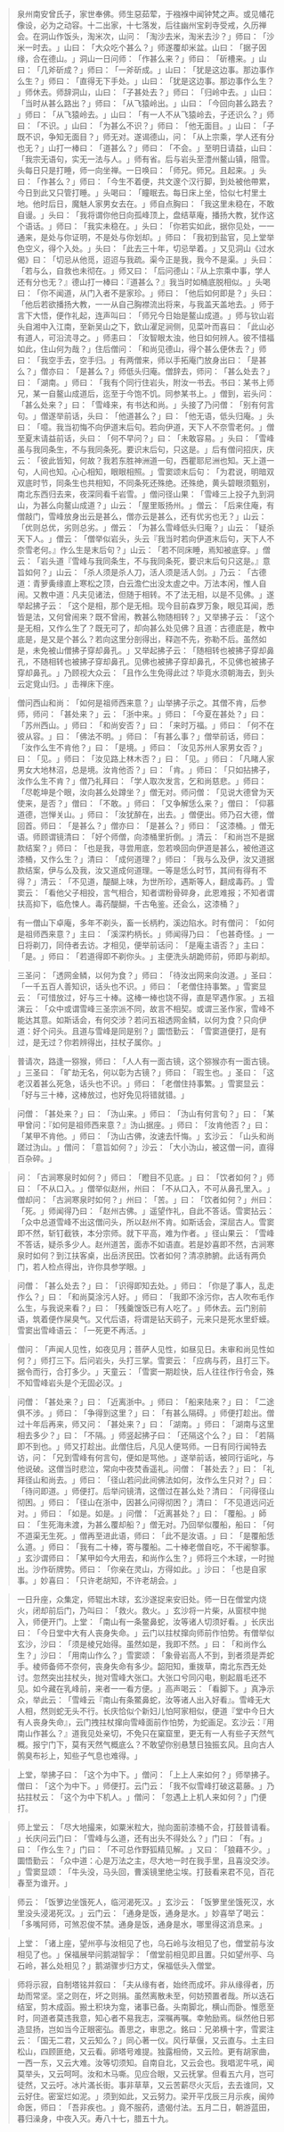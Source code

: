 > 泉州南安曾氏子，家世奉佛。师生惡茹荤，于襁褓中闻钟梵之声。或见幡花像设，必为之动容。十二出家，十七落发，后往幽州宝刹寺受戒，久历禅会。在洞山作饭头，淘米次，山问：​「淘沙去米，淘米去沙？​」师曰：​「沙米一时去。​」山曰：​「大众吃个甚么？​」师遂覆却米盆。山曰：​「据子因缘，合在德山。​」洞山一日问师：​「作甚么来？​」师曰：​「斫槽来。​」山曰：​「几斧斫成？​」师曰：​「一斧斫成。​」山曰：​「犹是这边事。那边事作么生？​」师曰：​「直得无下手处。​」山曰：​「犹是这边事。那边事作么生？​」师休去。师辞洞山，山曰：​「子甚处去？​」师曰：​「归岭中去。​」山曰：​「当时从甚么路出？​」师曰：​「从飞猿岭出。​」山曰：​「今回向甚么路去？​」师曰：​「从飞猿岭去。​」山曰：​「有一人不从飞猿岭去，子还识么？​」师曰：​「不识。​」山曰：​「为甚么不识？​」师曰：​「他无面目。​」山曰：​「子既不识，争知无面目？​」师无对。遂谒德山，问：​「从上宗乘，学人还有分也无？​」山打一棒曰：​「道甚么？​」师曰：​「不会。​」至明日请益，山曰：​「我宗无语句，实无一法与人。​」师有省。后与岩头至澧州鳌山镇，阻雪。头每日只是打睡，师一向坐禅。一日唤曰：​「师兄。师兄。且起来。​」头曰：​「作甚么？​」师曰：​「今生不着便，共文邃个汉行脚，到处被他帶累，今日到此又只管打睡。​」头喝曰：​「瞳眠去。每日床上坐，恰似七村里土地。他时后日，魔魅人家男女去在。​」师自点胸曰：​「我这里未稳在，不敢自谩。​」头曰：​「我将谓你他日向孤峰顶上，盘结草庵，播扬大教，犹作这个语话。​」师曰：​「我实未稳在。​」头曰：​「你若实如此，据你见处，一一通来，是处与你证明，不是处与你划却。​」师曰：​「我初到盐官，见上堂举色空义，得个入处。​」头曰：​「此去三十年，切忌举着。​」又见洞山《过水偈》曰：​「切忌从他觅，迢迢与我疏。渠今正是我，我今不是渠。​」头曰：​「若与么，自救也未彻在。​」师又曰：​「后问德山：『从上宗乘中事，学人还有分也无？』德山打一棒曰：『道甚么？』我当时如桶底脱相似。​」头喝曰：​「你不闻道，从门入者不是家珍。​」师曰：​「他后如何即是？​」头曰：​「他后若欲播扬大教，一一从自己胸襟流出将来，与我盖天盖地去。​」师于言下大悟，便作礼起，连声叫曰：​「师兄今日始是鳌山成道。​」师与钦山岩头自湘中入江南，至新吴山之下，欽山濯足涧侧，见菜叶而喜曰：​「此山必有道人，可沿流寻之。​」师恚曰：​「汝智眼太浊，他日如何辨人。彼不惜福如此，住山何为哉？​」住后僧问：​「和尚见德山，得个甚么便休去？​」师曰：​「我空手去，空手归。​」有两僧来，师以手拓庵门放身出曰：​「是甚么？​」僧亦曰：​「是甚么？​」师低头归庵。僧辞去，师问：​「甚么处去？​」曰：​「湖南。​」师曰：​「我有个同行住岩头，附汝一书去。书曰：某书上师兄，某一自鳌山成道后，迄至于今饱不饥。同参某书上。​」僧到，岩头问：​「甚么处来？​」曰：​「雪峰来，有书达和尚。​」头接了乃问僧：​「别有何言句。​」僧遂举前话，头曰：​「他道甚么？​」曰：​「他无语，低头归庵。​」头曰：​「噫。我当初悔不向伊道末后句。若向伊道，天下人不奈雪老何。​」僧至夏末请益前话，头曰：​「何不早问？​」曰：​「未敢容易。​」头曰：​「雪峰虽与我同条生，不与我同条死。要识末后句，只这是。​」后有僧问招庆，庆云：​「彼此皆知，何故？我若东胜神洲道一句，西瞿耶尼洲也知。天上道一句，人间也知。心心相知，眼眼相照。​」雪窦颂末后句：​「为君说，明暗双双底时节，同条生也共相知，不同条死还殊绝。还殊绝，黄头碧眼须甄别，南北东西归去来，夜深同看千岩雪。​」僧问径山果：​「雪峰三上投子九到洞山，为甚么向鳌山成道？​」山云：​「屋里贩扬州。​」僧云：​「后来住庵，有僧敲门，雪峰放身出云是甚么，僧亦云是甚么，还有优劣也无？​」山云：​「优则总优，劣则总劣。​」僧云：​「为甚么雪峰低头归庵？​」山云：​「疑杀天下人。​」僧云：​「僧举似岩头，头云『我当时若向伊道末后句，天下人不奈雪老何。』作么生是末后句？​」山云：​「若不同床睡，焉知被底穿。​」僧云：​「岩头道『雪峰与我同条生，不与我同条死，要识末后句只这是。』意旨如何？​」山云：​「杀人须是杀人刀，活人须是活人剑。​」乃云：​「古德道：青萝夤缘直上寒松之顶，白云澹伫出没太虗之中。万法本闲，惟人自闹。又教中道：凡夫见诸法，但随于相转。不了法无相，以是不见佛。​」遂举起拂子云：​「这个是相，那个是无相。现今目前森罗万象，眼见耳闻，悉皆是法，又何曾闹来？既不曾闹，教甚么物随相转？​」又举拂子云：​「这个是无相，又作么生了？既无可了，却向甚么处见佛？且道：古德底是，教中底是，是又是个甚么？若向这里分剖得出，释迦不先，弥勒不后。虽然如是，未免被山僧拂子穿却鼻孔。​」又举起拂子云：​「随相转也被拂子穿却鼻孔，不随相转也被拂子穿却鼻孔。见佛也被拂子穿却鼻孔，不见佛也被拂子穿却鼻孔。​」乃顾视大众云：​「且作么生免得此过？毕竟水须朝海去，到头云定覓山归。​」击禅床下座。

> 僧问西山和尚：​「如何是祖师西来意？​」山举拂子示之。其僧不肯，后参师，师问：​「甚处来？​」云：​「浙中来。​」师曰：​「今夏在甚处？​」曰：​「苏州西山。​」师曰：​「和尚安否？​」曰：​「来时万福。​」师曰：​「何不在彼从容。​」曰：​「佛法不明。​」师曰：​「有甚么事？​」僧举前话，师曰：​「汝作么生不肯他？​」曰：​「是境。​」师曰：​「汝见苏州人家男女否？​」曰：​「见。​」师曰：​「汝见路上林木否？​」曰：​「见。​」师曰：​「凡睹人家男女大地林沼，总是境。汝肯他否？​」曰：​「肯。​」师曰：​「只如拈拂子，汝作么生不肯？​」僧乃礼拜曰：​「学人取次发言，乞和尚慈悲。​」师曰：​「尽乾坤是个眼，汝向甚么处蹲坐？​」僧无对。师问僧：​「见说大德曾为天使来，是否？​」僧曰：​「不敢。​」师曰：​「又争解恁么来？​」僧曰：​「仰慕道德，岂惮关山。​」师曰：​「汝犹醉在，出去。​」僧便出。师乃召大德，僧回首。师曰：​「是甚么？​」僧亦曰：​「是甚么？​」师曰：​「这漆桶。​」僧无语。师顾谓镜清曰：​「好个师僧，向漆桶里折倒。​」清云：​「和尚岂不是据款结案？​」师曰：​「也是我，寻尝用底，忽若唤回向伊道是甚么，被他道这漆桶，又作么生？​」清曰：​「成何道理？​」师曰：​「我与么及伊，汝又道据款结案，伊与么及我，汝又道成何道理。一等是恁么时节，其间有得有不得？​」清云：​「不见道，醍醐上味，为世所珍，遇斯等人，翻成毒药。​」雪窦云：​「看他父子相投，言气相合，知者谓粉骨碎身，此恩难报；不知者谓扶高抑下，临危悚人。毒药醍醐，千古龟鉴。还会么，这漆桶？​」

> 有一僧山下卓庵，多年不剃头，畜一长柄杓，溪边陷水。时有僧问：​「如何是祖师西来意？​」主曰：​「溪深杓柄长。​」师闻得乃曰：​「也甚奇怪。​」一日将剃刀，同侍者去访。才相见，便举前话问：​「是庵主语否？​」主曰：​「是。​」师曰：​「若道得即不剃你头。​」主便洗头胡跪师前，师即与剃却。

> 三圣问：​「透网金鳞，以何为食？​」师曰：​「待汝出网来向汝道。​」圣曰：​「一千五百人善知识，话头也不识。​」师曰：​「老僧住持事繁。​」雪窦显云：​「可惜放过，好与三十棒。这棒一棒也饶不得，直是罕遇作家。​」五祖演云：​「众中或谓雪峰三圣宗派不同，故言不相契。或谓三圣作家，雪峰不能达其意。如斯话会，有何交涉？若问五祖透网金鳞，以何为食？只向伊道：好个问头。且道与雪峰是同是别？​」圜悟勤云：​「雪窦道便打，是有过，是无过？你若辨得出，拄杖子属你。​」

> 普请次，路逢一猕猴，师曰：​「人人有一面古镜，这个猕猴亦有一面古镜。​」三圣曰：​「旷劫无名，何以彰为古镜？​」师曰：​「瑕生也。​」圣曰：​「这老汉着甚么死急，话头也不识。​」师曰：​「老僧住持事繁。​」雪窦显云：​「好与三十棒，这棒放过，也好免见将错就错。​」

> 问僧：​「甚处来？​」曰：​「沩山来。​」师曰：​「沩山有何言句？​」曰：​「某甲曾问：『如何是祖师西来意？』沩山据座。​」师曰：​「汝肯他否？​」曰：​「某甲不肯他。​」师曰：​「沩山古佛，汝速去忏悔。​」玄沙云：​「山头和尚蹉过沩山。​」僧问：​「意旨如何？​」沙云：​「大小沩山，被这僧一问，直得百杂碎。​」

> 问：​「古涧寒泉时如何？​」师曰：​「瞪目不见底。​」曰：​「饮者如何？​」师曰：​「不从口入。​」僧举似赵州，州曰：​「不从口入，不可从鼻孔里入。​」僧却问：​「古涧寒泉时如何？​」州曰：​「苦。​」曰：​「饮者如何？​」州曰：​「死。​」师闻得乃曰：​「赵州古佛。​」遥望作礼，自此不答话。雪窦拈云：​「众中总道雪峰不出这僧问头，所以赵州不肯。如斯话会，深屈古人。雪窦即不然，斩钉截铁，本分宗师。就下平高，难为作者。​」径山果云：​「雪峰不答话，疑杀多少人。赵州道苦，面赤不如语直。若是妙喜即不然，古涧寒泉时如何？到江扶客桌，出岳济民田。饮者如何？清凉肺腑。此话有两负门，若人检点得出，许你具参学眼。​」

> 问僧：​「甚么处去？​」曰：​「识得即知去处。​」师曰：​「你是了事人，乱走作么？​」曰：​「和尚莫涂污人好。​」师曰：​「我即不涂污你，古人吹布毛作么生，与我说来看？​」曰：​「残羹馊饭已有人吃了。​」师休去。云门别前语，筑着便作屎臭气。又代后语，将谓是钻天鹞子，元来只是死水里虾蟆。雪窦出雪峰语云：​「一死更不再活。​」

> 僧问：​「声闻人见性，如夜见月；菩萨人见性，如昼见日。未审和尚见性如何？​」师打三下。后问岩头，头打三掌。雪窦云：​「应病与药，且打三下。据令而行，合打多少。​」天童云：​「雪窦一期趁快，后人往往作行令会，殊不知雪峰岩头是个无固必汉。​」

> 问僧：​「甚处来？​」曰：​「近离浙中。​」师曰：​「船来陆来？​」曰：​「二途俱不涉。​」师曰：​「争得到这里？​」曰：​「有甚么隔碍。​」师便打趁出。僧过十年后再来，师又问：​「甚处来？​」曰：​「湖南。​」师曰：​「湖南与这里相去多少？​」曰：​「不隔。​」师竖起拂子曰：​「还隔这个么？​」曰：​「若隔即不到也。​」师又打趁出。此僧住后，凡见人便骂师。一日有同行闻特去访，问：​「兄到雪峰有何言句，便如是骂他。​」遂举前话，被同行诟叱，与他说破。这僧当时悲泣，常向中夜焚香遥礼。问僧：​「甚处去？​」曰：​「礼拜径山和尚去。​」师曰：​「径山若问此间佛法如何，汝作么生只对？​」曰：​「待问即道。​」师便打。后举问镜清，这僧过在甚么处？清曰：​「问得径山彻困。​」师曰：​「径山在浙中，因甚么问得彻困？​」清曰：​「不见道远问近对。​」师曰：​「如是。如是。​」问僧：​「近离甚处？​」曰：​「覆船。​」師曰：​「生死海未渡，为甚么覆却船？​」僧无对。乃回举似覆船，船曰：​「何不道渠无生死。​」僧再至进此语，师曰：​「此不是汝语。​」曰：​「是覆船恁么道。​」师曰：​「我有二十棒，寄与覆船。二十棒老僧自吃，不干阇黎事。​」玄沙谓师曰：​「某甲如今大用去，和尚作么生？​」师将三个木球，一时抛出。沙作斫牌势。师曰：​「你亲在灵山，方得如此。​」沙曰：​「也是自家事。​」妙喜曰：​「只许老胡知，不许老胡会。​」

> 一日升座，众集定，师辊出木球，玄沙遂捉来安旧处。师一日在僧堂内烧火，闭却前后门，乃叫曰：​「救火。救火。​」玄沙将一片柴，从窗棂中抛入，师便开门。上堂：​「南山有一条鳖鼻蛇，汝等诸人切须好看。​」长庆出曰：​「今日堂中大有人丧身失命。​」云门以拄杖撺向师前作怕势。有僧举似玄沙，沙曰：​「须是棱兄始得。虽然如是，我即不然。​」曰：​「和尚作么生？​」沙曰：​「用南山作么？​」雪窦颂：​「象骨岩高人不到，到者须是弄蛇手。棱师备师不奈何，丧身失命有多少。韶阳知，重拨草，南北东西无处讨。忽然突出拄杖头，抛对雪峰大张口。大张口兮同闪电，剔起眉毛还不见。如今藏在乳峰前，来者一一看方便。​」高声喝云：​「看脚下。​」真净示众，举此云：​「雪峰云『南山有条鱉鼻蛇，汝等诸人出入好看』。雪峰无大人相，然则蛇无头不行。长庆恰似个新妇儿怕阿家相似，便道『堂中今日大有人丧身失命』，云门拽拄杖撺向雪峰面前作怕势，为蛇画足。玄沙云：『用南山作甚么？』道我见处亲切，不免只在窠窟里，更无有一人有些子天然气概。报宁门下，莫有天然气概底么？不敢望你别悬慧日独振玄风。且向古人鹘臭布衫上，知些子气息也难得。​」

> 上堂，举拂子曰：​「这个为中下。​」僧问：​「上上人来如何？​」师举拂子。僧曰：​「这个为中下。​」师便打。云门云：​「我不似雪峰打破这葛藤。​」乃拈拄杖云：​「这个为中下机人。​」僧问：​「忽遇上上机人来如何？​」门便打。

> 师上堂云：​「尽大地撮来，如粟米粒大，抛向面前漆桶不会，打鼓普请看。​」长庆问云门曰：​「雪峰与么道，还有出头不得处么？​」门曰：​「有。​」曰：​「作么生？​」门曰：​「不可总作野狐精见解。​」又曰：​「狼藉不少。​」圜悟勤云：​「众中道：心是万法之主，尽大地一时在我手里，且喜没交涉。​」雪窦显颂：​「牛头没，马头回，曹溪镜里绝尘埃。打鼓看来君不见，百花春至为谁开。​」

> 师云：​「饭箩边坐饿死人，临河渴死汉。​」玄沙云：​「饭箩里坐饿死汉，水里没头浸渴死汉。​」云门云：​「通身是饭，通身是水。​」妙喜举了喝云：​「多嘴阿师，可煞忍俊不禁。通身是饭，通身是水，哪里得这消息来。​」

> 上堂：​「诸上座，望州亭与汝相见了也，乌石岭与汝相见了也，僧堂前与汝相见了也。​」保福展举问鹅湖智孚：​「僧堂前相见即且置。只如望州亭、乌石岭，甚么处相见？​」鹅湖骤步归方丈，保福低头入僧堂。

> 师将示寂，自制塔铭并叙曰：​「夫从缘有者，始终而成坏。非从缘得者，历劫而常坚。坚之则在，坏之则捐。虽然离散未至，何妨预置者哉。所以迭石结室，剪木成函。搬土积块为龛，诸事已备。头南脚北，横山而卧。惟愿至时，同道者莫违我意，知心者不易我志，深嘱再嘱。幸勉励焉。纵然他日邪造显扬，岂如当今正眼密弘。善思之，审思之。銘曰：兄弟横十字，雪窦注云：​「国无二君，又云知么？​」同心著一仪。风行草偃，又云直与。土主曰松山，四顾匪绝，又云看。卵塔号难提。独露相倚，又云险。更有胡家曲，一西一东，又云大难。汝等切须知。自南自北，又云会也。我唱泥牛吼，闻莫举头，又云呵呵。汝和木马嘶。见应合眼，又云抚掌。但看五六月，岂可徒然，又云吁。冰片滿长街。事非草草，又云苦薪尽火灭后，去去谁同，又云好住。密室烂如泥。​」须到如此，又云努力。梁开平戊辰三月示疾，闽帅命医，师曰：​「吾非疾也。​」竟不服药，遗偈付法。五月二日，朝游蓝田，暮归澡身，中夜入灭。寿八十七，腊五十九。


